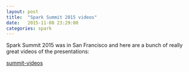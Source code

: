 ```yaml
---
layout: post
title:  "Spark Summit 2015 videos"
date:   2015-11-08 23:29:00
categories: spark
---
```

Spark Summit 2015 was in San Francisco and here are a bunch of really great videos of the presentations:

[summit-videos]

[summit-videos]:      https://sparkhub.databricks.com/videos/events/spark-summit-2015/
